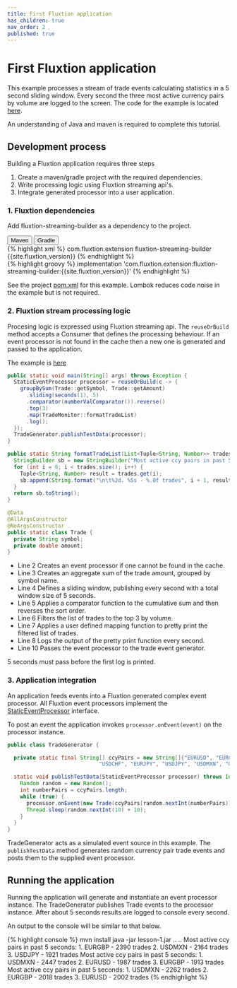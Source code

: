 ```yaml
---
title: First Fluxtion application
has_children: true
nav_order: 2
published: true
---
```

# First Fluxtion application
This example processes a stream of trade events calculating statistics in a 5 second sliding window. 
Every second the three most active currency pairs by volume are logged to the screen. 
The code for the example is located [here](https://github.com/v12technology/fluxtion/tree/{{site.fluxtion_version}}/examples/quickstart/lesson-1).

An understanding of Java and maven is required to complete this tutorial. 

## Development process
Building a Fluxtion application requires three steps
1. Create a maven/gradle project with the required dependencies. 
1. Write processing logic using Fluxtion streaming api's. 
1. Integrate generated processor into a user application.

### 1. Fluxtion dependencies
Add fluxtion-streaming-builder as a dependency to the project.

<div class="tab">
  <button class="tablinks" onclick="openTab(event, 'Maven')" id="defaultOpen">Maven</button>
  <button class="tablinks" onclick="openTab(event, 'Gradle')">Gradle</button>
</div>
<div id="Maven" class="tabcontent">
<div markdown="1">
{% highlight xml %}
<dependency>
    <groupId>com.fluxtion.extension</groupId>
    <artifactId>fluxtion-streaming-builder</artifactId>
    <version>{{site.fluxtion_version}}</version>
</dependency>
{% endhighlight %}
</div>
</div>
<div id="Gradle" class="tabcontent">
<div markdown="1">
{% highlight groovy %}
implementation 'com.fluxtion.extension:fluxtion-streaming-builder:{{site.fluxtion_version}}'
{% endhighlight %}
</div>
</div>

See the project [pom.xml](https://github.com/v12technology/fluxtion/tree/{{site.fluxtion_version}}/examples/quickstart/lesson-1/pom.xml) 
for this example. Lombok reduces code noise in the example but is not required.

### 2. Fluxtion stream processing logic
Procesing logic is expressed using Fluxtion streaming api. The `reuseOrBuild` method 
accepts a Consumer that defines the processing behaviour. If an event processor is not found 
in the cache then a new one is generated and passed to the application.

The example is [here](https://github.com/v12technology/fluxtion/tree/{{site.fluxtion_version}}/examples/quickstart/lesson-1/src/main/java/com/fluxtion/example/quickstart/lesson1/TradeMonitor.java)

```java
public static void main(String[] args) throws Exception {
  StaticEventProcessor processor = reuseOrBuild(c -> {
    groupBySum(Trade::getSymbol, Trade::getAmount)
      .sliding(seconds(1), 5)
      .comparator(numberValComparator()).reverse()
      .top(3)
      .map(TradeMonitor::formatTradeList)
      .log();
  });
  TradeGenerator.publishTestData(processor);
}

public static String formatTradeList(List<Tuple<String, Number>> trades) {
  StringBuilder sb = new StringBuilder("Most active ccy pairs in past 5 seconds:");
  for (int i = 0; i < trades.size(); i++) {
    Tuple<String, Number> result = trades.get(i);
    sb.append(String.format("\n\t%2d. %5s - %.0f trades", i + 1, result.getKey(), result.getValue()));
  }
  return sb.toString();
}

@Data
@AllArgsConstructor
@NoArgsConstructor
public static class Trade {
  private String symbol;
  private double amount;
}
```

- Line 2 Creates an event processor if one cannot be found in the cache.
- Line 3 Creates an aggregate sum of the trade amount, grouped by symbol name.
- Line 4 Defines a sliding window, publishing every second with a total window size of 5 seconds.
- Line 5 Applies a comparator function to the cumulative sum and then reverses the sort order.
- Line 6 Filters the list of trades to the top 3 by volume.
- Line 7 Applies a user defined mapping function to pretty print the filtered list of trades.
- Line 8 Logs the output of the pretty print function every second.
- Line 10 Passes the event processor to the trade event generator.

5 seconds must pass before the first log is printed.

### 3. Application integration

An application feeds events into a Fluxtion generated complex event processor. 
All Fluxtion event processors implement the 
[StaticEventProcessor](https://github.com/v12technology/fluxtion/tree/{{site.fluxtion_version}}/api/src/main/java/com/fluxtion/api/StaticEventProcessor.java) interface. 

To post an event the application invokes `processor.onEvent(event)` on the processor instance.

```java
public class TradeGenerator {

  private static final String[] ccyPairs = new String[]{"EURUSD", "EURCHF", "EURGBP", "GBPUSD",
                             "USDCHF", "EURJPY", "USDJPY", "USDMXN", "GBPCHF", "EURNOK", "EURSEK"};

  static void publishTestData(StaticEventProcessor processor) throws InterruptedException {
    Random random = new Random();
    int numberPairs = ccyPairs.length;
    while (true) {
      processor.onEvent(new Trade(ccyPairs[random.nextInt(numberPairs)], random.nextInt(100) + 10));
      Thread.sleep(random.nextInt(10) + 10);
    }
  }
}
```

TradeGenerator acts as a simulated event source in this example. 
The `publishTestData` method generates random currency pair trade events and 
posts them to the supplied event processor.

## Running the application

Running the application will generate and instantiate an event processor instance. 
The TradeGenerator publishes Trade events to the processor instance. 
After about 5 seconds results are logged to console every second.

An output to the console will be similar to that below. 

{% highlight console %}
mvn install
java -jar lesson-1.jar
..
..
Most active ccy pairs in past 5 seconds:
	 1. EURGBP - 2390 trades
	 2. USDMXN - 2164 trades
	 3. USDJPY - 1921 trades
Most active ccy pairs in past 5 seconds:
	 1. USDMXN - 2447 trades
	 2. EURUSD - 1987 trades
	 3. EURGBP - 1913 trades
Most active ccy pairs in past 5 seconds:
	 1. USDMXN - 2262 trades
	 2. EURGBP - 2018 trades
	 3. EURUSD - 2002 trades
{% endhighlight %}

<script>
document.getElementById("defaultOpen").click();
</script>